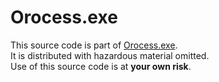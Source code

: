 # Orocess.exe
This source code is part of [Orocess.exe](https://youtu.be/aBVtv1eBVyo).  
It is distributed with hazardous material omitted.  
Use of this source code is at **your own risk**.  
